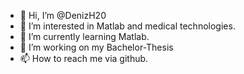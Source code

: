 - 👋 Hi, I’m @DenizH20
- 👀 I’m interested in Matlab and medical technologies.
- 🌱 I’m currently learning Matlab.
- 💞️ I’m working on my Bachelor-Thesis
- 📫 How to reach me via github.

<!---
DenizH20/DenizH20 is a ✨ special ✨ repository because its `README.md` (this file) appears on your GitHub profile.
You can click the Preview link to take a look at your changes.
--->
